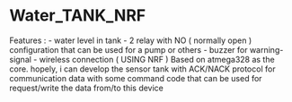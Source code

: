 ﻿# Water_TANK_NRF

Features : - water level in tank
           - 2 relay with NO ( normally open ) configuration that can be used for a pump or others
           - buzzer for warning-signal
           - wireless connection ( USING NRF )
Based on atmega328 as the core. 
hopely, i can develop the sensor tank with ACK/NACK protocol for communication data 
with some command code that can be used for request/write the data from/to this device
